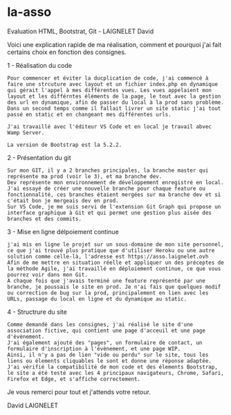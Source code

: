 # la-asso
Evaluation HTML, Bootstrat, Git - LAIGNELET David

Voici une explication rapide de ma réalisation, comment et pourquoi j'ai fait certains choix en fonction des consignes.

1 - Réalisation du code

    Pour commencer et éviter la ducplication de code, j'ai commencé à faire une strcuture avec layout et un fichier index.php en dynamique qui gérait l'appel à mes différentes vues. Les vues appelaient mon layout et les différntes éléments de la page, le tout avec la gestion des url en dynamique, afin de passer du local à la prod sans problème.
    Dans un second temps comme il fallait livrer un site static j'ai tout passé en static et en changeant mes différentes urls.

    J'ai travaillé avec l'éditeur VS Code et en local je travail abvec Wamp Server.

    La version de Bootstrap est la 5.2.2.

2 - Présentation du git

    Sur mon GIT, il y a 2 branches principales, la branche master qui représente ma prod (voir le 3), et ma branche dev.
    Dev représente mon environnement de développement enregistré en local.
    J'ai essayé de créer une nouvelle branche pour chaque feature ou fonctionnalité, ces branches étaient mergées sur ma branche dev et si c'était bon je mergeais dev en prod.
    Sur VS Code, je me suis servi de l'extension Git Graph qui propose un interface graphique à Git et qui permet une gestion plus aisée des branches et des commits.

3 - Mise en ligne délpoiement continue

    j'ai mis en ligne le projet sur un sous-domaine de mon site personnel, ce que j'ai trouvé plus pratique que d'utiliser Heroku ou une autre solution comme celle-là, l'adresse est https://asso.laignelet.ovh
    Afin de me mettre en situation réelle et appliquer un des préceptes de la méthode Agile, j'ai travaillé en déploiement continue, ce que vous pourrez voir dans mon Git.
    A chaque fois que j'avais terminé une feature représenté par une branche, je poussais le site en prod. Je n'ai fais que quelques modif ou correction de bug sur la prod, principalement en lien avec les URLs, passage du local en ligne et du dynamique au static.

4 - Structrure du site

    Comme demandé dans les consignes, j'ai réalisé le site d'une association fictive, qui contient une page d'acceuil et une page d'évènement. 
    J'ai également ajouté des "pages", un formulaire de contact, un formulaire d'inscription à l'évènement, et une page WIP.
    Ainsi, il n'y a pas de lien "vide ou perdu" sur le site, tous les liens ou élements cliquables le sont et donne une réponse adaptée. 
    J'ai vérifié la compatibilité de mon code et des élements Bootstrap, le site a été testé avec les 4 principaux navigateurs, Chrome, Safari, Firefox et Edge, et s'affiche correctement.


Je vous remerci pour tout et j'attends votre retour.

David LAIGNELET
